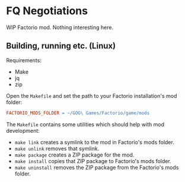 # FQ Negotiations

WIP Factorio mod. Nothing interesting here.

## Building, running etc. (Linux)

Requirements:
- Make
- jq
- zip

Open the `Makefile` and set the path to your Factorio installation's mod folder:
```Makefile
FACTORIO_MODS_FOLDER = ~/GOG\ Games/Factorio/game/mods
```

The `Makefile` contains some utilities which should help with mod development:
- `make link` creates a symlink to the mod in Factorio's mods folder.
- `make unlink` removes that symlink.
- `make package` creates a ZIP package for the mod.
- `make install` copies that ZIP package to Factorio's mods folder.
- `make uninstall` removes the ZIP package from the Factorio's mods folder.